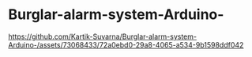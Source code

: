 # Burglar-alarm-system-Arduino-


https://github.com/Kartik-Suvarna/Burglar-alarm-system-Arduino-/assets/73068433/72a0ebd0-29a8-4065-a534-9b1598ddf042


